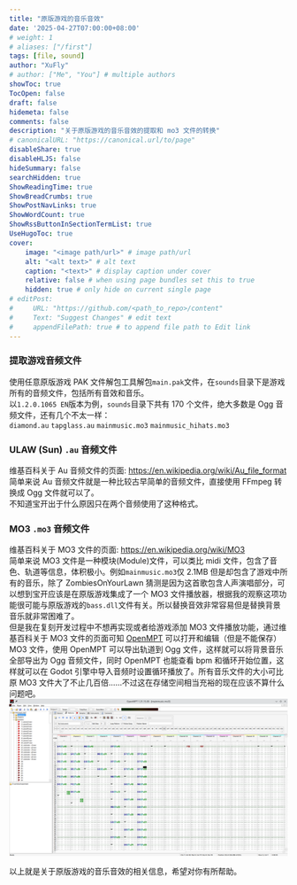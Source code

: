 ```yaml
---
title: "原版游戏的音乐音效"
date: '2025-04-27T07:00:00+08:00'
# weight: 1
# aliases: ["/first"]
tags: [file, sound]
author: "XuFly"
# author: ["Me", "You"] # multiple authors
showToc: true
TocOpen: false
draft: false
hidemeta: false
comments: false
description: "关于原版游戏的音乐音效的提取和 mo3 文件的转换"
# canonicalURL: "https://canonical.url/to/page"
disableShare: true
disableHLJS: false
hideSummary: false
searchHidden: true
ShowReadingTime: true
ShowBreadCrumbs: true
ShowPostNavLinks: true
ShowWordCount: true
ShowRssButtonInSectionTermList: true
UseHugoToc: true
cover:
    image: "<image path/url>" # image path/url
    alt: "<alt text>" # alt text
    caption: "<text>" # display caption under cover
    relative: false # when using page bundles set this to true
    hidden: true # only hide on current single page
# editPost:
#     URL: "https://github.com/<path_to_repo>/content"
#     Text: "Suggest Changes" # edit text
#     appendFilePath: true # to append file path to Edit link
---
```


### 提取游戏音频文件

使用任意原版游戏 PAK 文件解包工具解包`main.pak`文件，在`sounds`目录下是游戏所有的音频文件，包括所有音效和音乐。  
以`1.2.0.1065 EN`版本为例，`sounds`目录下共有 170 个文件，绝大多数是 Ogg 音频文件，还有几个不太一样：  
`diamond.au` `tapglass.au` `mainmusic.mo3` `mainmusic_hihats.mo3`  
<!-- `Ogg`音频文件相信大家已经比较熟悉了，那么`.au` `.mo3`文件将会在下文 -->

### ULAW (Sun) `.au` 音频文件

维基百科关于 Au 音频文件的页面: https://en.wikipedia.org/wiki/Au_file_format  
简单来说 Au 音频文件就是一种比较古早简单的音频文件，直接使用 FFmpeg 转换成 Ogg 文件就可以了。  
不知道宝开出于什么原因只在两个音频使用了这种格式。  

### MO3 `.mo3` 音频文件

维基百科关于 MO3 文件的页面: https://en.wikipedia.org/wiki/MO3  
简单来说 MO3 文件是一种模块(Module)文件，可以类比 midi 文件，包含了音色、轨道等信息，体积极小。例如`mainmusic.mo3`仅 2.1MB 但是却包含了游戏中所有的音乐，除了 ZombiesOnYourLawn 猜测是因为这首歌包含人声演唱部分，可以想到宝开应该是在原版游戏集成了一个 MO3 文件播放器，根据我的观察这项功能很可能与原版游戏的`bass.dll`文件有关。所以替换音效非常容易但是替换背景音乐就非常困难了。  
但是我在复刻开发过程中不想再实现或者给游戏添加 MO3 文件播放功能，通过维基百科关于 MO3 文件的页面可知 [OpenMPT](https://openmpt.org/) 可以打开和编辑（但是不能保存）MO3 文件，使用 OpenMPT 可以导出轨道到 Ogg 文件，这样就可以将背景音乐全部导出为 Ogg 音频文件，同时 OpenMPT 也能查看 bpm 和循环开始位置，这样就可以在 Godot 引擎中导入音频时设置循环播放了。所有音乐文件的大小可比原 MO3 文件大了不止几百倍……不过这在存储空间相当充裕的现在应该不算什么问题吧。  
![openmpt](https://raw.githubusercontent.com/mcxufly/neopvzblog/master/assets/images/01_openmpt.png)

以上就是关于原版游戏的音乐音效的相关信息，希望对你有所帮助。
